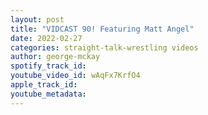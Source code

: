 ```yaml
---
layout: post
title: "VIDCAST 90! Featuring Matt Angel"
date: 2022-02-27
categories: straight-talk-wrestling videos
author: george-mckay
spotify_track_id: 
youtube_video_id: wAqFx7KrfO4
apple_track_id: 
youtube_metadata: 
---
```

